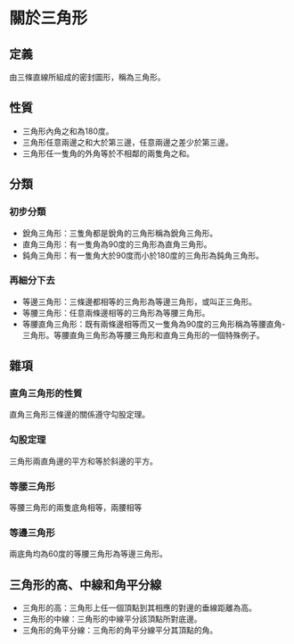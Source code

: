 # 關於三角形

## 定義
由三條直線所組成的密封圖形，稱為三角形。

## 性質
- 三角形內角之和為180度。
- 三角形任意兩邊之和大於第三邊，任意兩邊之差少於第三邊。
- 三角形任一隻角的外角等於不相鄰的兩隻角之和。

## 分類
### 初步分類
- 銳角三角形：三隻角都是銳角的三角形稱為銳角三角形。
- 直角三角形：有一隻角為90度的三角形為直角三角形。
- 鈍角三角形：有一隻角大於90度而小於180度的三角形為鈍角三角形。
### 再細分下去
- 等邊三角形：三條邊都相等的三角形為等邊三角形，或叫正三角形。
- 等腰三角形：任意兩條邊相等的三角形為等腰三角形。
- 等腰直角三角形：既有兩條邊相等而又一隻角為90度的三角形稱為等腰直角- 三角形。等腰直角三角形為等腰三角形和直角三角形的一個特殊例子。


## 雜項
### 直角三角形的性質
直角三角形三條邊的關係遵守勾股定理。

### 勾股定理
三角形兩直角邊的平方和等於斜邊的平方。

### 等腰三角形
等腰三角形的兩隻底角相等，兩腰相等

### 等邊三角形
兩底角均為60度的等腰三角形為等邊三角形。

## 三角形的高、中線和角平分線
- 三角形的高：三角形上任一個頂點到其相應的對邊的垂線距離為高。
- 三角形的中線：三角形的中線平分該頂點所對底邊。
- 三角形的角平分線：三角形的角平分線平分其頂點的角。


